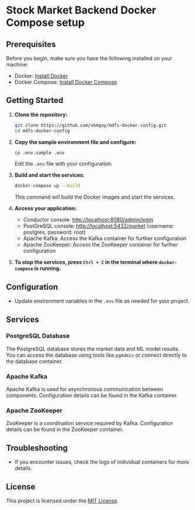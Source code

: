 # Stock Market Backend Docker Compose setup

## Prerequisites

Before you begin, make sure you have the following installed on your machine:

- Docker: [Install Docker](https://docs.docker.com/get-docker/)
- Docker Compose: [Install Docker Compose](https://docs.docker.com/compose/install/)

## Getting Started

1. **Clone the repository:**

    ```bash
    git clone https://github.com/vkmguy/mdfs-docker-config.git
    cd mdfs-docker-config
    ```

2. **Copy the sample environment file and configure:**

    ```bash
    cp .env.sample .env
    ```

   Edit the `.env` file with your configuration.

3. **Build and start the services:**

    ```bash
    docker-compose up --build
    ```

   This command will build the Docker images and start the services.

4. **Access your application:**

    - Conductor console: [http://localhost:8080/admin/login](http://localhost:8080/admin/login)
    - PostGreSQL console: [http://localhost:5432/market](http://localhost:5432/market) (username: postgres, password: root)
    - Apache Kafka: Access the Kafka container for further configuration
    - Apache ZooKeeper: Access the ZooKeeper container for further configuration

5. **To stop the services, press `Ctrl + C` in the terminal where `docker-compose` is running.**

## Configuration

- Update environment variables in the `.env` file as needed for your project.

## Services

### PostgreSQL Database

The PostgreSQL database stores the market data and ML model results. You can access the database using tools like `pgAdmin` or connect directly to the database container.

### Apache Kafka

Apache Kafka is used for asynchronous communication between components. Configuration details can be found in the Kafka container.

### Apache ZooKeeper

ZooKeeper is a coordination service required by Kafka. Configuration details can be found in the ZooKeeper container.

## Troubleshooting

- If you encounter issues, check the logs of individual containers for more details.

## License

This project is licensed under the [MIT License](LICENSE).
